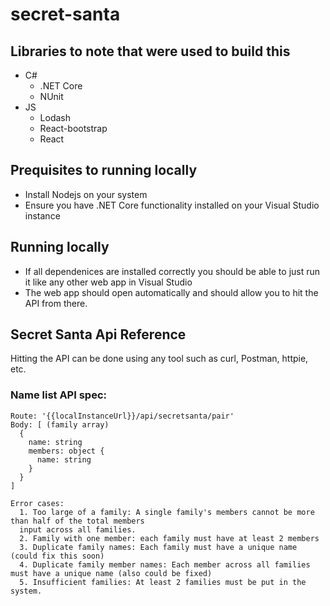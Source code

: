 # secret-santa

## Libraries to note that were used to build this
- C#
  - .NET Core
  - NUnit
- JS
  - Lodash
  - React-bootstrap
  - React

## Prequisites to running locally
- Install Nodejs on your system
- Ensure you have .NET Core functionality installed on your Visual Studio instance

## Running locally
- If all dependenices are installed correctly you should be able to just run it like any other web app in Visual Studio
- The web app should open automatically and should allow you to hit the API from there.

## Secret Santa Api Reference
Hitting the API can be done using any tool such as curl, Postman, httpie, etc.

### Name list API spec:
```
Route: '{{localInstanceUrl}}/api/secretsanta/pair'
Body: [ (family array)
  {
    name: string
    members: object {
      name: string
    }
  }
]

Error cases:
  1. Too large of a family: A single family's members cannot be more than half of the total members 
  input across all families.
  2. Family with one member: each family must have at least 2 members
  3. Duplicate family names: Each family must have a unique name (could fix this soon)
  4. Duplicate family member names: Each member across all families must have a unique name (also could be fixed)
  5. Insufficient families: At least 2 families must be put in the system.

```
